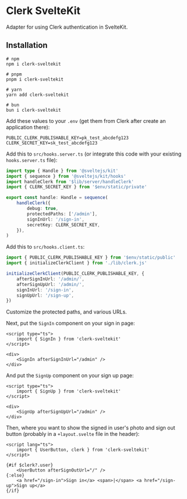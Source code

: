 # Clerk SvelteKit

Adapter for using Clerk authentication in SvelteKit.

## Installation

```
# npm
npm i clerk-sveltekit

# pnpm
pnpm i clerk-sveltekit

# yarn
yarn add clerk-sveltekit

# bun
bun i clerk-sveltekit
```

Add these values to your `.env` (get them from Clerk after create an application there):

```env
PUBLIC_CLERK_PUBLISHABLE_KEY=pk_test_abcdefg123
CLERK_SECRET_KEY=sk_test_abcdefg123
```

Add this to `src/hooks.server.ts` (or integrate this code with your existing `hooks.server.ts` file):

```typescript
import type { Handle } from '@sveltejs/kit'
import { sequence } from '@sveltejs/kit/hooks'
import handleClerk from '$lib/server/handleClerk'
import { CLERK_SECRET_KEY } from '$env/static/private'

export const handle: Handle = sequence(
	handleClerk({
		debug: true,
		protectedPaths: ['/admin'],
		signInUrl: '/sign-in',
		secretKey: CLERK_SECRET_KEY,
	}),
)
```

Add this to `src/hooks.client.ts`:

```typescript
import { PUBLIC_CLERK_PUBLISHABLE_KEY } from '$env/static/public'
import { initializeClerkClient } from './lib/clerk.js'

initializeClerkClient(PUBLIC_CLERK_PUBLISHABLE_KEY, {
	afterSignInUrl: '/admin/',
	afterSignUpUrl: '/admin/',
	signInUrl: '/sign-in',
	signUpUrl: '/sign-up',
})
```

Customize the protected paths, and various URLs.

Next, put the `SignIn` component on your sign in page:

```svelte
<script type="ts">
	import { SignIn } from 'clerk-sveltekit'
</script>

<div>
	<SignIn afterSignInUrl="/admin" />
</div>
```

And put the `SignUp` component on your sign up page:

```svelte
<script type="ts">
	import { SignUp } from 'clerk-sveltekit'
</script>

<div>
	<SignUp afterSignUpUrl="/admin" />
</div>
```

Then, where you want to show the signed in user's photo and sign out button (probably in a `+layout.svelte` file in the header):

```svelte
<script lang="ts">
	import { UserButton, clerk } from 'clerk-sveltekit'
</script>

{#if $clerk?.user}
	<UserButton afterSignOutUrl="/" />
{:else}
	<a href="/sign-in">Sign in</a> <span>|</span> <a href="/sign-up">Sign up</a>
{/if}
```
